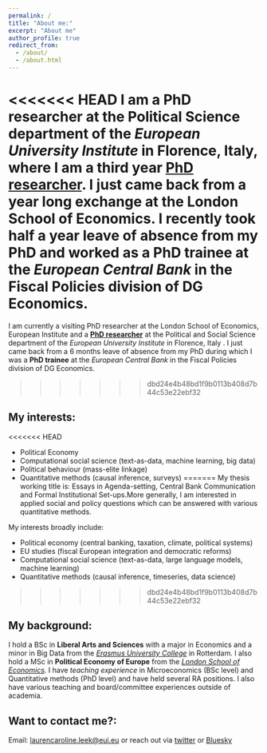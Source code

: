 ```yaml
---
permalink: /
title: "About me:"
excerpt: "About me"
author_profile: true
redirect_from: 
  - /about/
  - /about.html
---
```


<<<<<<< HEAD
 I am a PhD researcher at the Political Science department of the *European University Institute* in Florence, Italy, where I am a third year [**PhD researcher**](https://www.eui.eu/people?id=lauren-leek). I just came back from a year long exchange at the London School of Economics. I recently took half a year leave of absence from my PhD and worked as a **PhD trainee** at the *European Central Bank* in the Fiscal Policies division of DG Economics.
=======
I am currently a visiting PhD researcher at the London School of Economics, European Institute and a [**PhD researcher**](https://www.eui.eu/people?id=lauren-leek) at the Political and Social Science department of the *European University Institute* in Florence, Italy . I just came back from a 6 months leave of absence from my PhD during which I was a **PhD trainee** at the *European Central Bank* in the Fiscal Policies division of DG Economics.
>>>>>>> dbd24e4b48bd1f9b0113b408d7b44c53e22ebf32

My interests:
------
<<<<<<< HEAD
- Political Economy
- Computational social science (text-as-data, machine learning, big data)
- Political behaviour (mass-elite linkage)
- Quantitative methods (causal inference, surveys)
=======
My thesis working title is: Essays in Agenda-setting, Central Bank Communication and Formal Institutional Set-ups.More generally, I am interested in applied social and policy questions which can be answered with various quantitative methods. 

My interests broadly include:
- Political economy (central banking, taxation, climate, political systems)
- EU studies (fiscal European integration and democratic reforms)
- Computational social science (text-as-data, large language models, machine learning)
- Quantitative methods (causal inference, timeseries, data science)
>>>>>>> dbd24e4b48bd1f9b0113b408d7b44c53e22ebf32

My background:
------
I hold a BSc in **Liberal Arts and Sciences** with a major in Economics and a minor in Big Data from the [*Erasmus University College*](https://www.eur.nl/en/euc) in Rotterdam. I also hold a MSc in **Political Economy of Europe** from the [*London School of Economics*](https://www.lse.ac.uk/european-institute). I have *teaching experience* in Microeconomics (BSc level) and Quantitative methods (PhD level) and have held several RA positions. I also have various teaching and board/committee experiences outside of academia. 

Want to contact me?:
------
Email: laurencaroline.leek@eui.eu
or reach out via [twitter](https://twitter.com/leek_lauren) or [Bluesky](https://bsky.app/profile/leeklauren.bsky.social) 

